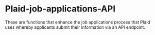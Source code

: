 # Plaid-job-applications-API
These are functions that enhance the job applications process that Plaid uses whereby applicants submit their information via an API endpoint.
